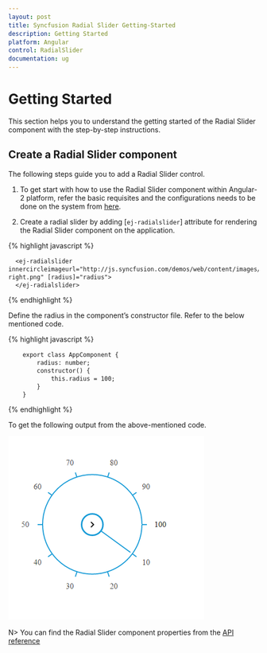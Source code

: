 ```yaml
---
layout: post
title: Syncfusion Radial Slider Getting-Started
description: Getting Started
platform: Angular
control: RadialSlider
documentation: ug
---
```


# Getting Started

This section helps you to understand the getting started of the Radial Slider component with the step-by-step instructions.

## Create a Radial Slider component

The following steps guide you to add a Radial Slider control.

1)	To get start with how to use the Radial Slider component within Angular-2 platform, refer the basic requisites and the configurations needs to be done on the system from [here](https://help.syncfusion.com/angular-2/gettingstarted/overview).

2)	Create a radial slider by adding [`ej-radialslider`] attribute for rendering the Radial Slider component on the application. 

{% highlight javascript %}

      <ej-radialslider innercircleimageurl="http://js.syncfusion.com/demos/web/content/images/radialslider/chevron-right.png" [radius]="radius">
      </ej-radialslider>

{% endhighlight %}

Define the radius in the component’s constructor file. Refer to the below mentioned code.

{% highlight javascript %}

        export class AppComponent {
            radius: number;
            constructor() {
                this.radius = 100;
            }
        }

{% endhighlight %}

To get the following output from the above-mentioned code.

![Getting Started](getting-started-images\getting-started-img.png)


N> You can find the Radial Slider component properties from the [API reference](https://help.syncfusion.com/api/js/ejradialslider)              
